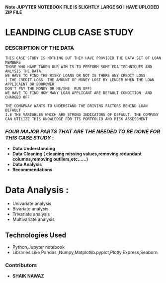 #### Note JUPYTER NOTEBOOK FILE IS SLIGHTLY LARGE SO I HAVE UPLODED ZIP FILE

# LEANDING CLUB CASE STUDY

### DESCRIPTION OF THE DATA
```
THIS CASE STUDY IS NOTHING BUT THEY HAVE PROVIDED THE DATA SET OF LOAN MEMBERS 
THOSE WHO HAVE TAKEN OUR AIM IS TO PERFORM SOME EDA TECHNIQUES AND ANLYSIS THE DATA.
WE HAVE TO FIND THE RISKY LOANS OR NOT IS THERE ANY CREDIT LOSS 
( THE CREDIT LOSS  THE AMOUNT OF MONEY LOST BY LENDER WHEN THE LOAN APPLICAENT OR BORROWER 
DON'T PAY THE MONEY OR HE/SHE  RUN OFF)
WE HAVE TO FIND HOW MANY LOAN APPLICANT ARE DEFAULT CONDITION  AND CHARGED OFF

THE COMAPNAY WANTS TO UNDERSTAND THE DRIVING FACTORS BEHIND LOAN DEFAULT ,
I.E THE VARIABLES WHICH ARE STRONG INDICATORS OF DEFAULT. THE COMPANY CAN UTILIZE THIS KNOWLEDGE FOR ITS PORTFOLIO AND RISK ASSESSMENT

```


### *FOUR MAJOR PARTS THAT ARE THE NEEDED TO BE DONE FOR THIS CASE STUDY* :

* **Data Understanding**
* **Data Cleaning ( cleaning missing values,removing redundant columns,removing outliers,etc......)**
* **Data Analysis**
* **Recommendations**


# Data Analysis :
- Univariate analysis
- Bivariate analysis
- Trivariate analysis
- Multivariate analysis




## Technologies Used
- Python,Jupyter notebook
- Libraries Like Pandas ,Numpy,Matplotlib.pyplot,Plotly.Express,Seaborn


### Contributors
- **SHAIK NAWAZ**
